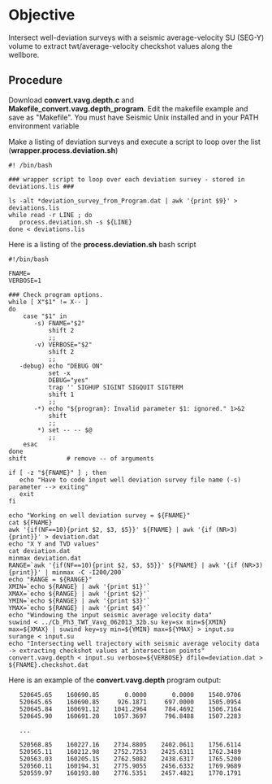 # Objective 

Intersect well-deviation surveys with a seismic average-velocity SU (SEG-Y) volume to extract twt/average-velocity checkshot values along the wellbore.

## Procedure 

Download __convert.vavg.depth.c__ and __Makefile_convert.vavg.depth_program__.  Edit the makefile example and save as "Makefile".  You must have Seismic Unix installed and in your PATH environment variable

Make a listing of deviation surveys and execute a script to loop over the list (__wrapper.process.deviation.sh__)

```
#! /bin/bash

### wrapper script to loop over each deviation survey - stored in deviations.lis ###

ls -alt *deviation_survey_from_Program.dat | awk '{print $9}' > deviations.lis
while read -r LINE ; do
   process.deviation.sh -s ${LINE}
done < deviations.lis

```
Here is a listing of the __process.deviation.sh__ bash script

```
#!/bin/bash

FNAME=
VERBOSE=1

### Check program options.
while [ X"$1" != X-- ]
do
    case "$1" in
       -s) FNAME="$2"
           shift 2
           ;;
       -v) VERBOSE="$2"
           shift 2
           ;;
   -debug) echo "DEBUG ON"
           set -x
           DEBUG="yes"
           trap '' SIGHUP SIGINT SIGQUIT SIGTERM
           shift 1
           ;;
       -*) echo "${program}: Invalid parameter $1: ignored." 1>&2
           shift
           ;;
        *) set -- -- $@
           ;;
    esac
done
shift           # remove -- of arguments

if [ -z "${FNAME}" ] ; then
   echo "Have to code input well deviation survey file name (-s) parameter --> exiting"
   exit
fi

echo "Working on well deviation survey = ${FNAME}"
cat ${FNAME}
awk '{if(NF==10){print $2, $3, $5}}' ${FNAME} | awk '{if (NR>3){print}}' > deviation.dat
echo "X Y and TVD values"
cat deviation.dat
minmax deviation.dat
RANGE=`awk '{if(NF==10){print $2, $3, $5}}' ${FNAME} | awk '{if (NR>3){print}}' | minmax -C -I200/200`
echo "RANGE = ${RANGE}"
XMIN=`echo ${RANGE} | awk '{print $1}'`
XMAX=`echo ${RANGE} | awk '{print $2}'`
YMIN=`echo ${RANGE} | awk '{print $3}'`
YMAX=`echo ${RANGE} | awk '{print $4}'`
echo "Windowing the input seismic average velocity data"
suwind < ../Cb_Ph3_TWT_Vavg_062013_32b.su key=sx min=${XMIN} max=${XMAX} | suwind key=sy min=${YMIN} max=${YMAX} > input.su
surange < input.su
echo "Intersecting well trajectory with seismic average velocity data -> extracting checkshot values at intersection points"
convert.vavg.depth < input.su verbose=${VERBOSE} dfile=deviation.dat > ${FNAME}.checkshot.dat
```
Here is an example of the __convert.vavg.depth__ program output:

```
   520645.65    160690.85       0.0000       0.0000    1540.9706
   520645.65    160690.85     926.1871     697.0000    1505.0954
   520645.84    160691.12    1041.2964     784.4692    1506.7164
   520645.90    160691.20    1057.3697     796.8488    1507.2283

   ...

   520568.85    160227.16    2734.8805    2402.0611    1756.6114
   520565.11    160212.98    2752.7253    2425.6311    1762.3489
   520563.03    160205.15    2762.5082    2438.6317    1765.5200
   520560.11    160194.31    2775.9055    2456.6332    1769.9689
   520559.97    160193.80    2776.5351    2457.4821    1770.1791
```

